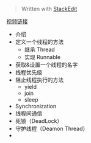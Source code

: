 


> Written with [StackEdit](https://stackedit.io/)

[视频链接](https://www.youtube.com/watch?v=Hysb7hXp8B0&t=116s&list=PLd3UqWTnYXOmYSEr3FtL0WyRHq1XpLFy8&index=2)

- 介绍
- 定义一个线程的方法
	- 继承 Thread
	- 实现 Runnable
- 获取&设置一个线程的名字
- 线程优先级
- 阻止线程执行的方法
	- yield
	- join
	- sleep
- Synchronization
- 线程间通信
- 死锁（DeadLock）
- 守护线程（Deamon Thread）
- 
<!--stackedit_data:
eyJoaXN0b3J5IjpbLTU0OTM5NzI3MV19
-->